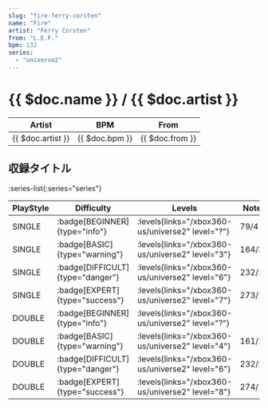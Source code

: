 ```yaml
---
slug: "fire-ferry-corsten"
name: "Fire"
artist: "Ferry Corsten"
from: "L.E.F."
bpm: 132
series:
  - "universe2"
---
```


# {{ $doc.name }} / {{ $doc.artist }}

|Artist|BPM|From|
|------|---|----|
|{{ $doc.artist }}|{{ $doc.bpm }}|{{ $doc.from }}|

## 収録タイトル

:series-list{:series="series"}

|PlayStyle|Difficulty|Levels|Notes|Movie|
|---------|----------|------|-----|-----|
|SINGLE| :badge[BEGINNER]{type="info"}| :levels{links="/xbox360-us/universe2" level="?"}|79/4||
|SINGLE| :badge[BASIC]{type="warning"}| :levels{links="/xbox360-us/universe2" level="3"}|164/3||
|SINGLE| :badge[DIFFICULT]{type="danger"}| :levels{links="/xbox360-us/universe2" level="6"}|232/10||
|SINGLE| :badge[EXPERT]{type="success"}| :levels{links="/xbox360-us/universe2" level="7"}|273/13||
|DOUBLE| :badge[BEGINNER]{type="info"}| :levels{links="/xbox360-us/universe2" level="?"}|||
|DOUBLE| :badge[BASIC]{type="warning"}| :levels{links="/xbox360-us/universe2" level="4"}|161/16||
|DOUBLE| :badge[DIFFICULT]{type="danger"}| :levels{links="/xbox360-us/universe2" level="6"}|232/12||
|DOUBLE| :badge[EXPERT]{type="success"}| :levels{links="/xbox360-us/universe2" level="8"}|274/11||
